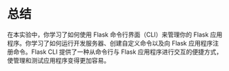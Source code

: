 # 总结

在本实验中，你学习了如何使用 Flask 命令行界面（CLI）来管理你的 Flask 应用程序。你学习了如何运行开发服务器、创建自定义命令以及向 Flask 应用程序注册命令。Flask CLI 提供了一种从命令行与 Flask 应用程序进行交互的便捷方式，使管理和测试应用程序变得更加容易。
